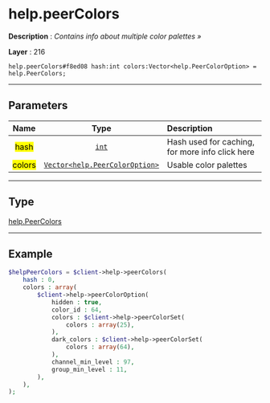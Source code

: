 # help.peerColors

**Description** : *Contains info about multiple color palettes &raquo;*

**Layer** : 216

```tl
help.peerColors#f8ed08 hash:int colors:Vector<help.PeerColorOption> = help.PeerColors;
```

---

## Parameters

| Name | Type | Description |
| :---: | :---: | :--- |
| <mark>hash</mark> | [`int`](type/int) | Hash used for caching, for more info click here |
| <mark>colors</mark> | [`Vector<help.PeerColorOption>`](type/help.PeerColorOption) | Usable color palettes |

---

## Type

[help.PeerColors](type/help.PeerColors)

---

## Example

```php
$helpPeerColors = $client->help->peerColors(
	hash : 0,
	colors : array(
		$client->help->peerColorOption(
			hidden : true,
			color_id : 64,
			colors : $client->help->peerColorSet(
				colors : array(25),
			),
			dark_colors : $client->help->peerColorSet(
				colors : array(64),
			),
			channel_min_level : 97,
			group_min_level : 11,
		),
	),
);
```